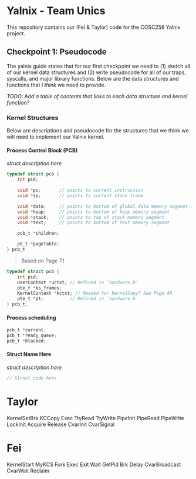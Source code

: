 # Yalnix - Team Unics
This repository contains our (Fei & Taylor) code for the COSC258 Yalnix project.


## Checkpoint 1: Pseudocode
The yalnix guide states that for our first checkpoint we need to (1) sketch all of our kernel data structures and (2) write pseudocode for all of our traps, syscalls, and major library functions. Below are the data structures and functions that I *think* we need to provide.

*TODO: Add a table of contents that links to each data structure and kernel function?*


### Kernel Structures
Below are descriptions and pseudocode for the structures that we think we will need to implement our Yalnix kernel.

#### Process Control Block (PCB)
*struct description here*

```c
typedef struct pcb {
    int pid;

    void *pc;       // points to current instruction
    void *sp;       // points to current stack frame

    void *data;     // points to bottom of global data memory segment
    void *heap;     // points to bottom of heap memory segment
    void *stack;    // points to top of stack memory segment
    void *text;     // points to bottom of text memory segment

    pcb_t *children;

    pt_t *pageTable;
} pcb_t
```

> Based on Page 71
```c
typedef struct pcb {
    int pid;
    UserContext *uctxt; // Defined in `hardware.h`    
    pte_t *ks_frames;
    KernelContext *kctxt; // Needed for KernelCopy? See Page 45 
    pte_t *pt;          // Defined in `hardware.h`
} pcb_t;
```

#### Process scheduling

```c
pcb_t *current;
pcb_t *ready_queue;
pcb_t *blocked;

```

#### Struct Name Here
*struct description here*

```c
// Struct code here
```

Taylor
======
KernelSetBrk
KCCopy
Exec
TtyRead
TtyWrite
PipeInit
PipeRead
PipeWrite
LockInit
Acquire
Release
CvarInit
CvarSignal

Fei
===
KernelStart
MyKCS
Fork
Exec
Exit
Wait
GetPid
Brk
Delay
CvarBroadcast
CvarWait
Reclaim